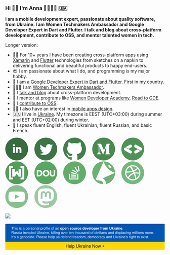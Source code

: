 ### Hi 👋🏻 I'm Anna 👩‍💻💙📱 🇺🇦

**I am a mobile development expert, passionate about quality software, from Ukraine. I am Women Techmakers Ambassador and Google Developer Expert in Dart and Flutter. I talk and blog about cross-platform development, contribute to OSS, and mentor talented women in tech.**

Longer version:

- 👩‍💻 For 10+ years I have been creating cross-platform apps using [Xamarin](https://dotnet.microsoft.com/apps/xamarin) and [Flutter](https://flutter.dev/) technologies from sketches on a napkin to delivering functional and beautiful products to happy end-users.
- 😍 I am passionate about what I do, and programming is my major hobby.
- 💙 I am a [Google Developer Expert in Dart and Flutter](https://developers.google.com/community/experts/directory/profile/profile-anna-leushchenko). First in my country.
- 🙋🏼‍♀️ I am [Women Techmakers Ambassador](https://www.womentechmakers.com/ambassadors/profiles/628b482c792ed347fbeda0dd/anna_leushchenko).
- 🎤 I [talk and blog](https://github.com/foxanna/blog/blob/main/README.md) about cross-platform development.
- 👭 I mentor at programs like [Women Developer Academy](https://events.withgoogle.com/women-developers-academy/), [Road to GDE](https://events.withgoogle.com/road-to-gde/).
- 🤝 I [contribute to OSS](https://github.com/foxanna?tab=repositories).
- ✍🏻 I also have an interest in [mobile apps design](https://dribbble.com/foxanna).
- 🇺🇦 I live in [Ukraine](https://goo.gl/maps/MCspakZUVRGEoH8w8). My timezone is EEST (UTC+03:00) during summer and EET (UTC+02:00) during winter.
- 👩 I speak fluent English, fluent Ukrainian, fluent Russian, and basic French.

[![LinkedIn](images/linkedin.svg)](https://www.linkedin.com/in/annaleushchenko/)&nbsp;&nbsp;&nbsp;&nbsp;
[![Twitter](images/twitter.svg)](https://twitter.com/AnnaLeushchenko)&nbsp;&nbsp;&nbsp;&nbsp;
[![GitHub](images/github.svg)](https://github.com/foxanna)&nbsp;&nbsp;&nbsp;&nbsp;
[![Medium](images/medium.svg)](https://medium.com/@foxanna)&nbsp;&nbsp;&nbsp;&nbsp;
[![GDE](images/gde.svg)](https://developers.google.com/community/experts/directory/profile/profile-anna-leushchenko)&nbsp;&nbsp;&nbsp;&nbsp;
[![WMT](images/wmt.svg)](https://www.womentechmakers.com/ambassadors/profiles/628b482c792ed347fbeda0dd/anna_leushchenko)&nbsp;&nbsp;&nbsp;&nbsp;
[![DOU](images/dou.svg)](https://dou.ua/users/foxanna/articles/)&nbsp;&nbsp;&nbsp;&nbsp;
[![StackOverflow](images/stackoverflow.svg)](https://stackoverflow.com/users/2452764/foxanna?tab=profile)&nbsp;&nbsp;&nbsp;&nbsp;
[![Sessionize](images/sessionize.svg)](https://sessionize.com/foxanna/)&nbsp;&nbsp;&nbsp;&nbsp;
[![Dribble](images/dribbble.svg)](https://dribbble.com/foxanna)&nbsp;&nbsp;&nbsp;&nbsp;
[![YouTube](images/youtube.svg)](https://youtube.com/@foxanna)&nbsp;&nbsp;&nbsp;&nbsp;
[![Mastodon](images/mastodon.svg)](https://fluttercommunity.social/@foxanna)&nbsp;&nbsp;&nbsp;&nbsp;

<div>
  <img height="135px" src="https://github-readme-stats.vercel.app/api?username=foxanna&theme=transparent&show_icons=true&hide_title=true&hide_border=true&hide_rank=true&include_all_commits=true&count_private=true&line_height=21"/>
</div>

[![Stand With Ukraine](https://raw.githubusercontent.com/vshymanskyy/StandWithUkraine/main/banner-personal-page.svg)](https://stand-with-ukraine.pp.ua)
